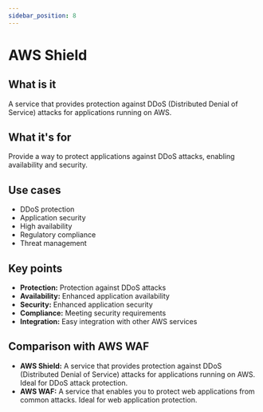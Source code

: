 ```yaml
---
sidebar_position: 8
---
```


# AWS Shield

## What is it
A service that provides protection against DDoS (Distributed Denial of Service) attacks for applications running on AWS.

## What it's for
Provide a way to protect applications against DDoS attacks, enabling availability and security.

## Use cases
- DDoS protection
- Application security
- High availability
- Regulatory compliance
- Threat management

## Key points
- **Protection:** Protection against DDoS attacks
- **Availability:** Enhanced application availability
- **Security:** Enhanced application security
- **Compliance:** Meeting security requirements
- **Integration:** Easy integration with other AWS services

## Comparison with AWS WAF
- **AWS Shield:** A service that provides protection against DDoS (Distributed Denial of Service) attacks for applications running on AWS. Ideal for DDoS attack protection.
- **AWS WAF:** A service that enables you to protect web applications from common attacks. Ideal for web application protection. 
